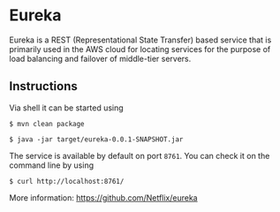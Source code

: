 # Eureka

Eureka is a REST (Representational State Transfer) based service that is primarily used in the AWS cloud for locating services for the purpose of load balancing and failover of middle-tier servers.

## Instructions

Via shell it can be started using

```
$ mvn clean package
```

```
$ java -jar target/eureka-0.0.1-SNAPSHOT.jar
```

The service is available by default on port `8761`. You can check it on the 
command line by using

```
$ curl http://localhost:8761/
``` 

More information:
https://github.com/Netflix/eureka